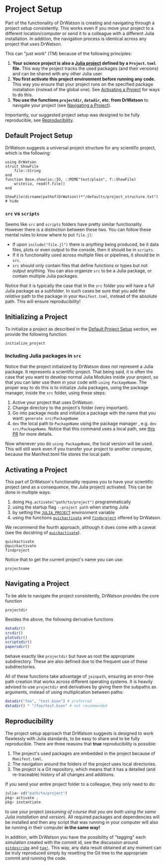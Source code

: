 # Project Setup

Part of the functionality of DrWatson is creating and navigating through a project setup consistently. This works even if you move your project to a different location/computer or send it to a colleague with a different Julia installation. In addition, the navigation process is identical across any project that uses DrWatson.

This can "just work" (TM) because of the following principles:

1. **Your science project is also a [Julia project](https://julialang.github.io/Pkg.jl/v1/environments/) defined by a `Project.toml` file.** This way the project tracks the used packages (and their versions) and can be shared with any other Julia user.
2. **You first activate this project environment before running any code.** This way you ensure that your project runs on the specified package installation (instead of the global one). See [Activating a Project](@ref) for ways to do this.
3. **You use the functions `projectdir`, `datadir`, etc. from DrWatson** to navigate your project (see [Navigating a Project](@ref)).

Importantly, our suggested project setup was designed to be fully reproducible, see [Reproducibility](@ref).

## Default Project Setup

DrWatson suggests a universal project structure for any scientific project, which is the following:

```@setup project
using DrWatson
struct ShowFile
    file::String
end
function Base.show(io::IO, ::MIME"text/plain", f::ShowFile)
    write(io, read(f.file))
end
```
```@example project
ShowFile(dirname(pathof(DrWatson))*"/defaults/project_structure.txt") # hide
```

### `src` vs `scripts`
Seems like `src` and `scripts` folders have pretty similar functionality. However there is a distinction between these two. You can follow these mental rules to know where to put `file.jl`:

* If upon `include("file.jl")` there is _anything_ being produced, be it data files, plots or even output to the console, then it should be in `scripts`.
* If it is functionality used across multiple files or pipelines, it should be in `src`.
* `src` should only contain files that define functions or types but not output anything. You can also organize `src` to be a Julia package, or contain multiple Julia packages.

Notice that it is typically the case that in the `src` folder you will have a full Julia package as a subfolder. In such cases be sure that you add the *relative* path to the package in your `Manifest.toml`, instead of the absolute path. This will ensure reproducibility!

## Initializing a Project

To initialize a project as described in the [Default Project Setup](@ref) section, we provide the following function:
```@docs
initialize_project
```

### Including Julia packages in `src`
Notice that the project initialized by DrWatson does not represent a Julia package. It represents a scientific project. That being said, it is often the case that you want to develop normal Julia Modules inside your project, so that you can later use them in your code with `using PackageName`. The proper way to do this is to initialize Julia packages, using the package manager, inside the `src` folder, using these steps:

1. Active your project that uses DrWatson.
2. Change directory to the project's folder (very important).
3. Go into package mode and initialize a package with the name that you want: `generate src/PackageName`
4. `dev` the local path to `PackageName` using the package manager , e.g. `dev src/PackageName`. Notice that this command uses a local path, see [this PR](https://github.com/JuliaLang/Pkg.jl/pull/1215) for more details.

Now whenever you do `using PackageName`, the local version will be used. This will still work even if you transfer your project to another computer, because the Manifest.toml file stores the local path.


## Activating a Project
This part of DrWatson's functionality requires you to have your scientific project (and as a consequence, the Julia project) activated.
This can be done in multiple ways:
   1. doing `Pkg.activate("path/to/project")` programmatically
   2. using the startup flag `--project path` when starting Julia
   3. by setting the [`JULIA_PROJECT`](https://docs.julialang.org/en/latest/manual/environment-variables/#JULIA_PROJECT-1) environment variable
   4. using the functions [`quickactivate`](@ref) and [`findproject`](@ref) offered by DrWatson.

We recommend the fourth approach, although it does come with a caveat (see the docstring of [`quickactivate`](@ref)).

```@docs
quickactivate
@quickactivate
findproject
```

Notice that to get the current project's name you can use:
```@docs
projectname
```

## Navigating a Project
To be able to navigate the project consistently, DrWatson provides the core function
```@docs
projectdir
```

Besides the above, the following derivative functions
```julia
datadir()
srcdir()
plotsdir()
scriptsdir()
papersdir()
```
behave exactly like `projectdir` but have as root the appropriate subdirectory. These are also defined due to the frequent use of these subdirectories.

All of these functions take advantage of `joinpath`, ensuring an error-free path creation that works across different operating systems. It is heavily advised to use `projectdir` and derivatives by giving them the subpaths as arguments, instead of using multiplication between paths:
```julia
datadir("foo", "test.bson") # preferred
datadir() * "/foo/test.bson" # not recommended
```

## Reproducibility
The project setup approach that DrWatson suggests is designed to work flawlessly with Julia standards, to be easy to share and to be fully reproducible. There are three reasons that **true** reproducibility is possible:
1. The project's used packages are embedded in the project because of `Manifest.toml`.
2. The navigation around the folders of the project uses local directories.
3. The project is a Git repository, which means that it has a detailed (and re-traceable) history of all changes and additions.

If you send your entire project folder to a colleague, they only need to do:
```julia
julia> cd("path/to/project")
pkg> activate .
pkg> instantiate
```
to use your project (*assuming of course that you are both using the same Julia installation and version*).
All required packages and dependencies will be installed and then any script that was running in your computer will also be running in their computer **in the same way!**

In addition, with DrWatson you have the possibility of "tagging" each simulation created with the commit id, see the discussion around [`gitdescribe`](@ref) and [`tag!`](@ref).
This way, any data result obtained at any moment can be truly reproduced simply by resetting the Git tree to the appropriate commit and running the code.
